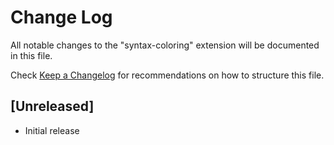 # Change Log

All notable changes to the "syntax-coloring" extension will be documented in this file.

Check [Keep a Changelog](http://keepachangelog.com/) for recommendations on how to structure this file.

## [Unreleased]

- Initial release
